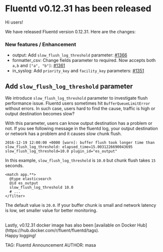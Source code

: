 # Fluentd v0.12.31 has been released

Hi users!

We have released Fluentd version 0.12.31.
Here are the changes:

### New features / Enhancement

* output: Add `slow_flush_log_threshold` parameter: [#1366](https://github.com/fluent/fluentd/pull/1366)
* formatter\_csv: Change fields parameter to required. Now accepts both `a,b` and `["a", "b"]`: [#1361](https://github.com/fluent/fluentd/pull/1361)
* in\_syslog: Add `priority_key` and `facility_key` parameters: [#1351](https://github.com/fluent/fluentd/pull/1351)

## Add `slow_flush_log_threshold` parameter

We introduce `slow_flush_log_threshold` parameter to investigate flush performance issue. Fluentd users sometimes hit `BufferQueueLimitError` without errors. In such case, users hard to find the cause, traffic is high or output destination becomes slow?

With this parameter, users can know output destination has a problem or not. If you see following message in the fluentd log, your output destination or network has a problem and it causes slow chunk flush.

```
2016-12-19 12:00:00 +0000 [warn]: buffer flush took longer time than slow_flush_log_threshold: elapsed_time=15.0031226690043695 slow_flush_log_threshold=10.0 plugin_id="es_output"
```

In this example, `slow_flush_log_threshold` is `10.0` but chunk flush takes `15` seconds.

```aconf
<match app.**>
  @type elasticsearch
  @id es_output
  slow_flush_log_threshold 10.0
  # ...
</filter>
```

The default value is `20.0`. If your buffer chunk is small and network latency is low, set smaller value for better monitoring.


<br />
Lastly, v0.12.31 docker image has also been [available on Docker Hub](https://hub.docker.com/r/fluent/fluentd/tags).

<br />
Happy logging!


TAG: Fluentd Announcement
AUTHOR: masa
